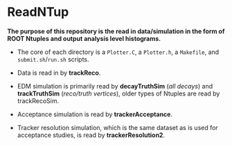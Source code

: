 # ReadNTup

**The purpose of this repository is the read in data/simulation in the form of ROOT Ntuples and output analysis level histograms.** 

- The core of each directory is a `Plotter.C`, a `Plotter.h`, a `Makefile`, and `submit.sh`/`run.sh` scripts. 

- Data is read in by **trackReco**. 

- EDM simulation is primarily read by **decayTruthSim** (*all decays*) and **trackTruthSim** (*reco/truth vertices*), older types of Ntuples are read by trackRecoSim.  

- Acceptance simulation is read by **trackerAcceptance**.

- Tracker resolution simulation, which is the same dataset as is used for acceptance studies, is read by **trackerResolution2**.
